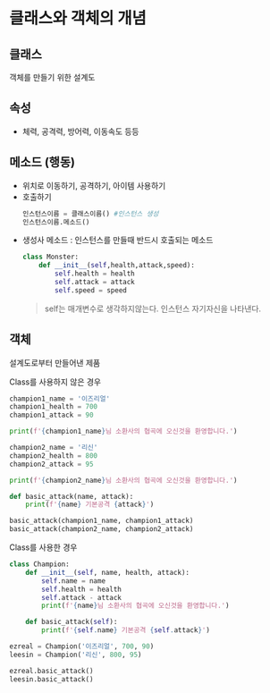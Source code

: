 # 클래스와 객체의 개념
## 클래스
객체를 만들기 위한 설계도
## 속성
- 체력, 공격력, 방어력, 이동속도 등등
## 메소드 (행동)
- 위치로 이동하기, 공격하기, 아이템 사용하기
- 호출하기
    ```python
    인스턴스이름 = 클래스이름() #인스턴스 생성
    인스턴스이름.메소드() 
    ```
- 생성사 메소드 : 인스턴스를 만들때 반드시 호출되는 메소드
    ```python
    class Monster:
        def __init__(self,health,attack,speed):
            self.health = health
            self.attack = attack
            self.speed = speed
    ```
    > self는 매개변수로 생각하지않는다. 인스턴스 자기자신을 나타낸다.
## 객체
설계도로부터 만들어낸 제품

Class를 사용하지 않은 경우
```python
champion1_name = '이즈리얼'
champion1_health = 700
champion1_attack = 90

print(f'{champion1_name}님 소환사의 협곡에 오신것을 환영합니다.')

champion2_name = '리신'
champion2_health = 800
champion2_attack = 95

print(f'{champion2_name}님 소환사의 협곡에 오신것을 환영합니다.')

def basic_attack(name, attack):
    print(f'{name} 기본공격 {attack}')

basic_attack(champion1_name, champion1_attack)
basic_attack(champion2_name, champion2_attack)
```

Class를 사용한 경우
```python
class Champion:
    def __init__(self, name, health, attack):
        self.name = name
        self.health = health
        self.attack - attack
        print(f'{name}님 소환사의 협곡에 오신것을 환영합니다.')

    def basic_attack(self):
        print(f'{self.name} 기본공격 {self.attack}')

ezreal = Champion('이즈리얼', 700, 90)
leesin = Champion('리신', 800, 95)

ezreal.basic_attack()
leesin.basic_attack()
```